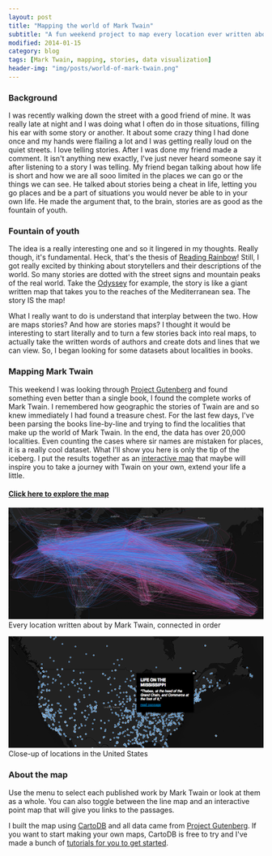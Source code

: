 ```yaml
---
layout: post
title: "Mapping the world of Mark Twain"
subtitle: "A fun weekend project to map every location ever written about in published works by Mark Twain."
modified: 2014-01-15
category: blog
tags: [Mark Twain, mapping, stories, data visualization]
header-img: "img/posts/world-of-mark-twain.png"
---
```



### Background

I was recently walking down the street with a good friend of mine. It was really late at night and I was doing what I often do in those situations, filling his ear with some story or another. It about some crazy thing I had done once and my hands were flailing a lot and I was getting really loud on the quiet streets. I love telling stories. After I was done my friend made a comment. It isn't anything new exactly, I've just never heard someone say it after listening to a story I was telling. My friend began talking about how life is short and how we are all sooo limited in the places we can go or the things we can see. He talked about stories being a cheat in life, letting you go places and be a part of situations you would never be able to in your own life. He made the argument that, to the brain, stories are as good as the fountain of youth.

### Fountain of youth

The idea is a really interesting one and so it lingered in my thoughts. Really though, it's fundamental. Heck, that's the thesis of [Reading Rainbow](http://en.wikipedia.org/wiki/Reading_Rainbow)! Still, I got really excited by thinking about storytellers and their descriptions of the world. So many stories are dotted with the street signs and mountain peaks of the real world. Take the [Odyssey](http://en.wikipedia.org/wiki/Odyssey) for example, the story is like a giant written map that takes you to the reaches of the Mediterranean sea. The story IS the map! 

What I really want to do is understand that interplay between the two. How are maps stories? And how are stories maps? I thought it would be interesting to start literally and to turn a few stories back into real maps, to actually take the written words of authors and create dots and lines that we can view. So, I began looking for some datasets about localities in books. 


### Mapping Mark Twain

This weekend I was looking through [Project Gutenberg](http://gutenberg.org) and found something even better than a single book, I found the complete works of Mark Twain. I remembered how geographic the stories of Twain are and so knew immediately I had found a treasure chest. For the last few days, I've been parsing the books line-by-line and trying to find the localities that make up the world of Mark Twain. In the end, the data has over 20,000 localities. Even counting the cases where sir names are mistaken for places, it is a really cool dataset. What I'll show you here is only the tip of the iceberg. I put the results together as an [interactive map](/maps/writers/twain/index.html) that maybe will inspire you to take a journey with Twain on your own, extend your life a little.

#### [Click here to explore the map](/maps/writers/twain/index.html)

[![](/img/posts/twains_world.png)](/maps/writers/twain/index.html)
Every location written about by Mark Twain, connected in order

[![](/img/posts/twain_usa.png)](/maps/writers/twain/index.html)
Close-up of locations in the United States

### About the map

Use the menu to select each published work by Mark Twain or look at them as a whole. You can also toggle between the line map and an interactive point map that will give you links to the passages.

I built the map using [CartoDB](http://cartodb.com) and all data came from [Project Gutenberg](http://gutenberg.org). If you want to start making your own maps, CartoDB is free to try and I've made a bunch of [tutorials for you to get started](http://developers.cartodb.com/tutorials.html). 

